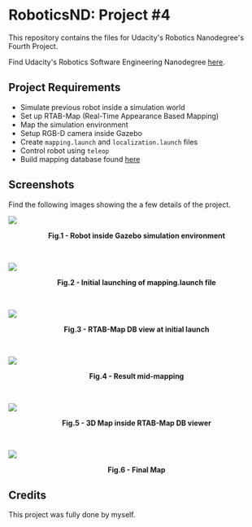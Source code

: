 # RoboticsND: Project #4
This repository contains the files for Udacity's Robotics Nanodegree's Fourth Project.

Find Udacity's Robotics Software Engineering Nanodegree [here](https://www.udacity.com/course/robotics-software-engineer--nd209).

## Project Requirements

- Simulate previous robot inside a simulation world
- Set up RTAB-Map (Real-Time Appearance Based Mapping)
- Map the simulation environment
- Setup RGB-D camera inside Gazebo
- Create `mapping.launch` and `localization.launch` files
- Control robot using `teleop`
- Build mapping database found [here](https://drive.google.com/file/d/1sCqWaeIa-KqX8yfkxj1dn9U6NpkjLYU1/view?usp=sharing)

<!-- The requirements of this project were met as approved by Udacity's reviewers. -->

## Screenshots

Find the following images showing the a few details of the project.

![](https://i.imgur.com/CpYV0yy.png)
<p align = "center"><b>Fig.1 - Robot inside Gazebo simulation environment</b></p>
<br />

![](https://i.imgur.com/nKLhksi.png)
<p align = "center"><b>Fig.2 - Initial launching of mapping.launch file</b></p>
<br />

![](https://i.imgur.com/ntXy49i.png)
<p align = "center"><b>Fig.3 - RTAB-Map DB view at initial launch</b></p>
<br />

![](https://i.imgur.com/J7Hr1tg.png)
<p align = "center"><b>Fig.4 - Result mid-mapping</b></p>
<br />

![](https://i.imgur.com/yDSRsNa.png)
<p align = "center"><b>Fig.5 - 3D Map inside RTAB-Map DB viewer</b></p>
<br />

![](https://i.imgur.com/12OmSgt.png)
<p align = "center"><b>Fig.6 - Final Map</b></p>

## Credits

This project was fully done by myself.
